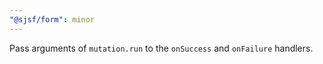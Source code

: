 ```yaml
---
"@sjsf/form": minor
---
```


Pass arguments of `mutation.run` to the `onSuccess` and `onFailure` handlers.
